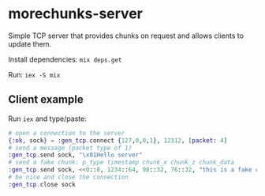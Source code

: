 # morechunks-server
Simple TCP server that provides chunks on request and allows clients to update them.

Install dependencies: `mix deps.get`

Run: `iex -S mix`

## Client example
Run `iex` and type/paste:
```elixir
# open a connection to the server
{:ok, sock} = :gen_tcp.connect {127,0,0,1}, 12312, [packet: 4]
# send a message (packet type of 1)
:gen_tcp.send sock, "\x01Hello server"
# send a fake chunk: p_type timestamp chunk_x chunk_z chunk_data
:gen_tcp.send sock, <<0::8, 1234::64, 98::32, 76::32, "this is a fake chunk">>
# be nice and close the connection
:gen_tcp.close sock
```
